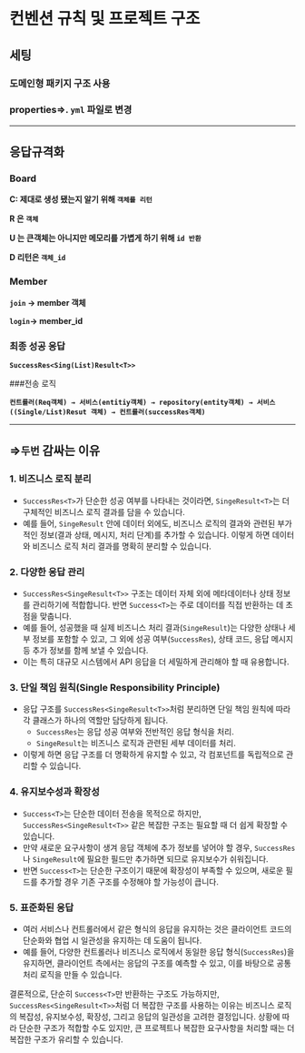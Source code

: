 # 컨벤션 규칙 및 프로젝트 구조
## 세팅

### 도메인형 패키지 구조 사용

### properties⇒. `yml` 파일로 변경

---

## 응답규격화

### Board

**C: 제대로 생성 됐는지 알기 위해 `객체를 리턴`**

**R 은 `객체`**

**U 는 큰객체는 아니지만 메모리를 가볍게 하기 위해 `id 반환`**

**D 리턴은  `객체_id`**

### Member

**`join` → member 객체**

**`login`→ member_id**

### 최종 성공 응답

**`SuccessRes<Sing(List)Result<T>>`**

###전송 로직

**`컨트롤러(Req객체) → 서비스(entitiy객체) → repository(entity객체) → 서비스((Single/List)Resut 객체) → 컨트롤러(successRes객체)`**

---
## ⇒`두번` 감싸는 이유

### 1. **비즈니스 로직 분리**

- `SuccessRes<T>`가 단순한 성공 여부를 나타내는 것이라면, `SingeResult<T>`는 더 구체적인 비즈니스 로직 결과를 담을 수 있습니다.
- 예를 들어, `SingeResult` 안에 데이터 외에도, 비즈니스 로직의 결과와 관련된 부가적인 정보(결과 상태, 메시지, 처리 단계)를 추가할 수 있습니다. 이렇게 하면 데이터와 비즈니스 로직 처리 결과를 명확히 분리할 수 있습니다.

### 2. **다양한 응답 관리**

- `SuccessRes<SingeResult<T>>` 구조는 데이터 자체 외에 메타데이터나 상태 정보를 관리하기에 적합합니다. 반면 `Success<T>`는 주로 데이터를 직접 반환하는 데 초점을 맞춥니다.
- 예를 들어, 성공했을 때 실제 비즈니스 처리 결과(`SingeResult`)는 다양한 상태나 세부 정보를 포함할 수 있고, 그 외에 성공 여부(`SuccessRes`), 상태 코드, 응답 메시지 등 추가 정보를 함께 보낼 수 있습니다.
- 이는 특히 대규모 시스템에서 API 응답을 더 세밀하게 관리해야 할 때 유용합니다.

### 3. **단일 책임 원칙(Single Responsibility Principle)**

- 응답 구조를 `SuccessRes<SingeResult<T>>`처럼 분리하면 단일 책임 원칙에 따라 각 클래스가 하나의 역할만 담당하게 됩니다.
    - `SuccessRes`는 응답 성공 여부와 전반적인 응답 형식을 처리.
    - `SingeResult`는 비즈니스 로직과 관련된 세부 데이터를 처리.
- 이렇게 하면 응답 구조를 더 명확하게 유지할 수 있고, 각 컴포넌트를 독립적으로 관리할 수 있습니다.

### 4. **유지보수성과 확장성**

- `Success<T>`는 단순한 데이터 전송을 목적으로 하지만, `SuccessRes<SingeResult<T>>` 같은 복잡한 구조는 필요할 때 더 쉽게 확장할 수 있습니다.
- 만약 새로운 요구사항이 생겨 응답 객체에 추가 정보를 넣어야 할 경우, `SuccessRes`나 `SingeResult`에 필요한 필드만 추가하면 되므로 유지보수가 쉬워집니다.
- 반면 `Success<T>`는 단순한 구조이기 때문에 확장성이 부족할 수 있으며, 새로운 필드를 추가할 경우 기존 구조를 수정해야 할 가능성이 큽니다.

### 5. **표준화된 응답**

- 여러 서비스나 컨트롤러에서 같은 형식의 응답을 유지하는 것은 클라이언트 코드의 단순화와 협업 시 일관성을 유지하는 데 도움이 됩니다.
- 예를 들어, 다양한 컨트롤러나 비즈니스 로직에서 동일한 응답 형식(`SuccessRes`)을 유지하면, 클라이언트 측에서는 응답의 구조를 예측할 수 있고, 이를 바탕으로 공통 처리 로직을 만들 수 있습니다.

결론적으로, 단순히 `Success<T>`만 반환하는 구조도 가능하지만, `SuccessRes<SingeResult<T>>`처럼 더 복잡한 구조를 사용하는 이유는 비즈니스 로직의 복잡성, 유지보수성, 확장성, 그리고 응답의 일관성을 고려한 결정입니다. 상황에 따라 단순한 구조가 적합할 수도 있지만, 큰 프로젝트나 복잡한 요구사항을 처리할 때는 더 복잡한 구조가 유리할 수 있습니다.